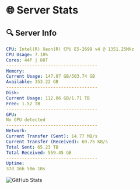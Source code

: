 # 🌐 Server Stats
## 🔍 Server Info
```yaml
CPU: Intel(R) Xeon(R) CPU E5-2699 v4 @ 1351.25MHz
CPU Usage: 7.10%
Cores: 44P | 88T
-----------------------------------
Memory:
Current Usage: 147.07 GB/503.74 GB
Available: 353.22 GB
-----------------------------------
Disk:
Current Usage: 112.06 GB/1.71 TB
Free: 1.52 TB
-----------------------------------
GPU:
No GPU detected
-----------------------------------
Network:
Current Transfer (Sent): 14.77 MB/s
Current Transfer (Received): 69.75 KB/s
Total Sent: 65.23 TB
Total Received: 559.45 GB
-----------------------------------
Uptime:
37d 16h 50m 10s
```
![GitHub Stats](https://img.shields.io/badge/Updated-2025-04-14_14:12:59-blue)